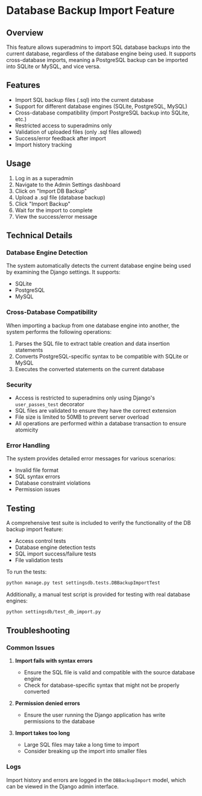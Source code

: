# Database Backup Import Feature

## Overview

This feature allows superadmins to import SQL database backups into the current database, regardless of the database engine being used. It supports cross-database imports, meaning a PostgreSQL backup can be imported into SQLite or MySQL, and vice versa.

## Features

- Import SQL backup files (.sql) into the current database
- Support for different database engines (SQLite, PostgreSQL, MySQL)
- Cross-database compatibility (import PostgreSQL backup into SQLite, etc.)
- Restricted access to superadmins only
- Validation of uploaded files (only .sql files allowed)
- Success/error feedback after import
- Import history tracking

## Usage

1. Log in as a superadmin
2. Navigate to the Admin Settings dashboard
3. Click on "Import DB Backup"
4. Upload a .sql file (database backup)
5. Click "Import Backup"
6. Wait for the import to complete
7. View the success/error message

## Technical Details

### Database Engine Detection

The system automatically detects the current database engine being used by examining the Django settings. It supports:

- SQLite
- PostgreSQL
- MySQL

### Cross-Database Compatibility

When importing a backup from one database engine into another, the system performs the following operations:

1. Parses the SQL file to extract table creation and data insertion statements
2. Converts PostgreSQL-specific syntax to be compatible with SQLite or MySQL
3. Executes the converted statements on the current database

### Security

- Access is restricted to superadmins only using Django's `user_passes_test` decorator
- SQL files are validated to ensure they have the correct extension
- File size is limited to 50MB to prevent server overload
- All operations are performed within a database transaction to ensure atomicity

### Error Handling

The system provides detailed error messages for various scenarios:

- Invalid file format
- SQL syntax errors
- Database constraint violations
- Permission issues

## Testing

A comprehensive test suite is included to verify the functionality of the DB backup import feature:

- Access control tests
- Database engine detection tests
- SQL import success/failure tests
- File validation tests

To run the tests:

```bash
python manage.py test settingsdb.tests.DBBackupImportTest
```

Additionally, a manual test script is provided for testing with real database engines:

```bash
python settingsdb/test_db_import.py
```

## Troubleshooting

### Common Issues

1. **Import fails with syntax errors**
   - Ensure the SQL file is valid and compatible with the source database engine
   - Check for database-specific syntax that might not be properly converted

2. **Permission denied errors**
   - Ensure the user running the Django application has write permissions to the database

3. **Import takes too long**
   - Large SQL files may take a long time to import
   - Consider breaking up the import into smaller files

### Logs

Import history and errors are logged in the `DBBackupImport` model, which can be viewed in the Django admin interface.